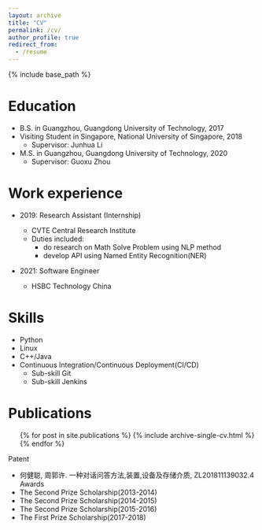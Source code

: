 ```yaml
---
layout: archive
title: "CV"
permalink: /cv/
author_profile: true
redirect_from:
  - /resume
---
```


{% include base_path %}

Education
======
* B.S. in Guangzhou, Guangdong University of Technology, 2017
* Visiting Student in Singapore, National University of Singapore, 2018
  * Supervisor: Junhua Li
* M.S. in Guangzhou, Guangdong University of Technology, 2020
  * Supervisor: Guoxu Zhou
<!-- * Ph.D in Version Control Theory, GitHub University, 2018 (expected) -->

Work experience
======
* 2019: Research Assistant (Internship)
  * CVTE Central Research Institute
  * Duties included: 
    * do research on Math Solve Problem using NLP method
    * develop API using Named Entity Recognition(NER)
  <!-- * Supervisor: Professor Git -->

* 2021: Software Engineer
  * HSBC Technology China
  <!-- * Duties included: Merging pull requests -->
  
Skills
======
* Python
* Linux
  <!-- * Sub-skill 2.1 -->
  <!-- * Sub-skill 2.2 -->
  <!-- * Sub-skill 2.3 -->
* C++/Java
* Continuous Integration/Continuous Deployment(CI/CD)
  * Sub-skill Git
  * Sub-skill Jenkins

Publications
======
  <ul>{% for post in site.publications %}
    {% include archive-single-cv.html %}
  {% endfor %}</ul>

Patent
- 何健聪, 周郭许. 一种对话问答方法,装置,设备及存储介质, ZL201811139032.4  
Awards
- The Second Prize Scholarship(2013-2014)
- The Second Prize Scholarship(2014-2015)
- The Second Prize Scholarship(2015-2016)
- The First Prize Scholarship(2017-2018)
<!-- Talks
======
  <ul>{% for post in site.talks %}
    {% include archive-single-talk-cv.html %}
  {% endfor %}</ul>
  
Teaching
======
  <ul>{% for post in site.teaching %}
    {% include archive-single-cv.html %}
  {% endfor %}</ul>
  
Service and leadership
======
* Currently signed in to 43 different slack teams -->
